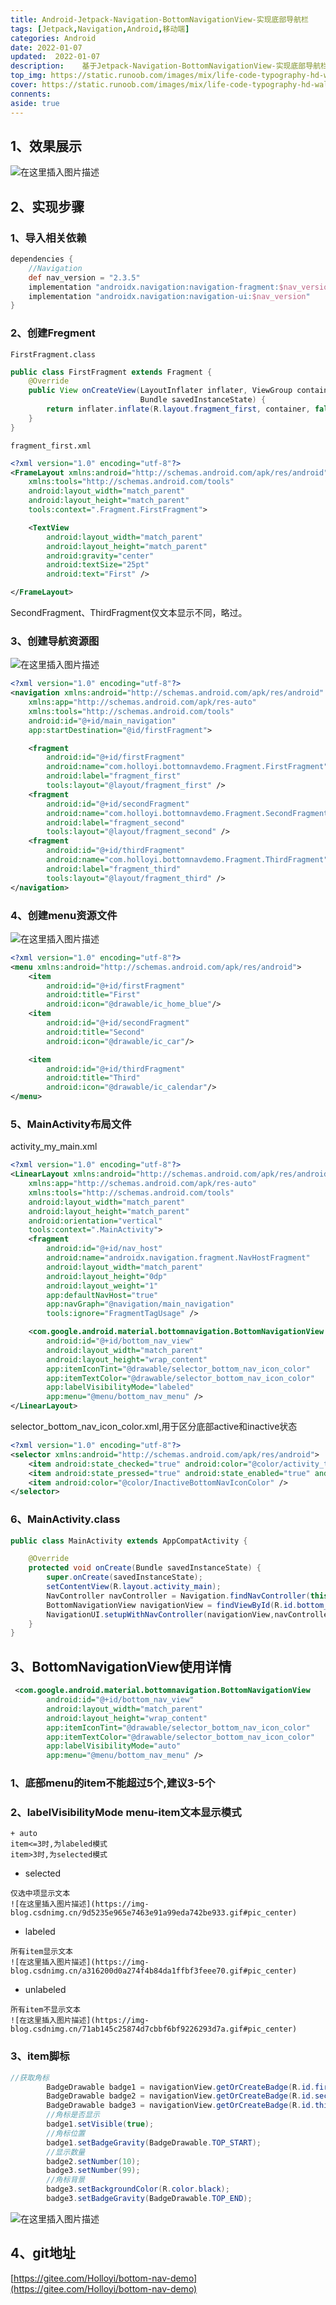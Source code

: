 ```yaml
---
title: Android-Jetpack-Navigation-BottomNavigationView-实现底部导航栏
tags: [Jetpack,Navigation,Android,移动端]
categories: Android
date: 2022-01-07
updated:  2022-01-07
description:    基于Jetpack-Navigation-BottomNavigationView-实现底部导航栏
top_img: https://static.runoob.com/images/mix/life-code-typography-hd-wallpaper-1920x1080-7168.jpg
cover: https://static.runoob.com/images/mix/life-code-typography-hd-wallpaper-1920x1080-7168.jpg
connents: 
aside: true
--- 
```



## 1、效果展示
![在这里插入图片描述](https://img-blog.csdnimg.cn/7ae4047cff1b47c4a30d43510cb54258.gif#pic_center)

## 2、实现步骤
### 1、导入相关依赖

```groovy
dependencies {
    //Navigation
    def nav_version = "2.3.5"
    implementation "androidx.navigation:navigation-fragment:$nav_version"
    implementation "androidx.navigation:navigation-ui:$nav_version"
}
```



### 2、创建Fregment

	FirstFragment.class

```java
public class FirstFragment extends Fragment {
    @Override
    public View onCreateView(LayoutInflater inflater, ViewGroup container,
                             Bundle savedInstanceState) {
        return inflater.inflate(R.layout.fragment_first, container, false);
    }
}
```

    fragment_first.xml

```xml
<?xml version="1.0" encoding="utf-8"?>
<FrameLayout xmlns:android="http://schemas.android.com/apk/res/android"
    xmlns:tools="http://schemas.android.com/tools"
    android:layout_width="match_parent"
    android:layout_height="match_parent"
    tools:context=".Fragment.FirstFragment">

    <TextView
        android:layout_width="match_parent"
        android:layout_height="match_parent"
        android:gravity="center"
        android:textSize="25pt"
        android:text="First" />

</FrameLayout>
```

SecondFragment、ThirdFragment仅文本显示不同，略过。

### 3、创建导航资源图

![在这里插入图片描述](https://img-blog.csdnimg.cn/f7afa1bbdeb04d31b772f4c458ece2e2.png?x-oss-process=image/watermark,type_d3F5LXplbmhlaQ,shadow_50,text_Q1NETiBA546L5bCP5rOl,size_20,color_FFFFFF,t_70,g_se,x_16#pic_center)



```xml
<?xml version="1.0" encoding="utf-8"?>
<navigation xmlns:android="http://schemas.android.com/apk/res/android"
    xmlns:app="http://schemas.android.com/apk/res-auto"
    xmlns:tools="http://schemas.android.com/tools"
    android:id="@+id/main_navigation"
    app:startDestination="@id/firstFragment">

    <fragment
        android:id="@+id/firstFragment"
        android:name="com.holloyi.bottomnavdemo.Fragment.FirstFragment"
        android:label="fragment_first"
        tools:layout="@layout/fragment_first" />
    <fragment
        android:id="@+id/secondFragment"
        android:name="com.holloyi.bottomnavdemo.Fragment.SecondFragment"
        android:label="fragment_second"
        tools:layout="@layout/fragment_second" />
    <fragment
        android:id="@+id/thirdFragment"
        android:name="com.holloyi.bottomnavdemo.Fragment.ThirdFragment"
        android:label="fragment_third"
        tools:layout="@layout/fragment_third" />
</navigation>
```



### 4、创建menu资源文件

![在这里插入图片描述](https://img-blog.csdnimg.cn/907a564b091f4e3a85100ce253abdb79.png?x-oss-process=image/watermark,type_d3F5LXplbmhlaQ,shadow_50,text_Q1NETiBA546L5bCP5rOl,size_20,color_FFFFFF,t_70,g_se,x_16#pic_center)



```xml
<?xml version="1.0" encoding="utf-8"?>
<menu xmlns:android="http://schemas.android.com/apk/res/android">
    <item
        android:id="@+id/firstFragment"
        android:title="First"
        android:icon="@drawable/ic_home_blue"/>
    <item
        android:id="@+id/secondFragment"
        android:title="Second"
        android:icon="@drawable/ic_car"/>

    <item
        android:id="@+id/thirdFragment"
        android:title="Third"
        android:icon="@drawable/ic_calendar"/>
</menu>
```



### 5、MainActivity布局文件

activity_my_main.xml

```xml
<?xml version="1.0" encoding="utf-8"?>
<LinearLayout xmlns:android="http://schemas.android.com/apk/res/android"
    xmlns:app="http://schemas.android.com/apk/res-auto"
    xmlns:tools="http://schemas.android.com/tools"
    android:layout_width="match_parent"
    android:layout_height="match_parent"
    android:orientation="vertical"
    tools:context=".MainActivity">
    <fragment
        android:id="@+id/nav_host"
        android:name="androidx.navigation.fragment.NavHostFragment"
        android:layout_width="match_parent"
        android:layout_height="0dp"
        android:layout_weight="1"
        app:defaultNavHost="true"
        app:navGraph="@navigation/main_navigation"
        tools:ignore="FragmentTagUsage" />

    <com.google.android.material.bottomnavigation.BottomNavigationView
        android:id="@+id/bottom_nav_view"
        android:layout_width="match_parent"
        android:layout_height="wrap_content"
        app:itemIconTint="@drawable/selector_bottom_nav_icon_color"
        app:itemTextColor="@drawable/selector_bottom_nav_icon_color"
        app:labelVisibilityMode="labeled"
        app:menu="@menu/bottom_nav_menu" />
</LinearLayout>
```

selector_bottom_nav_icon_color.xml,用于区分底部active和inactive状态

```xml
<?xml version="1.0" encoding="utf-8"?>
<selector xmlns:android="http://schemas.android.com/apk/res/android">
    <item android:state_checked="true" android:color="@color/activity_toolbarbgd" />
    <item android:state_pressed="true" android:state_enabled="true" android:color="@color/activity_toolbarbgd" />
    <item android:color="@color/InactiveBottomNavIconColor" />
</selector>
```



### 6、MainActivity.class

```java
public class MainActivity extends AppCompatActivity {

    @Override
    protected void onCreate(Bundle savedInstanceState) {
        super.onCreate(savedInstanceState);
        setContentView(R.layout.activity_main);
        NavController navController = Navigation.findNavController(this,R.id.nav_host);
        BottomNavigationView navigationView = findViewById(R.id.bottom_nav_view);
        NavigationUI.setupWithNavController(navigationView,navController);
    }
}
```

## 3、BottomNavigationView使用详情
```xml
 <com.google.android.material.bottomnavigation.BottomNavigationView
        android:id="@+id/bottom_nav_view"
        android:layout_width="match_parent"
        android:layout_height="wrap_content"
        app:itemIconTint="@drawable/selector_bottom_nav_icon_color"
        app:itemTextColor="@drawable/selector_bottom_nav_icon_color"
        app:labelVisibilityMode="auto"
        app:menu="@menu/bottom_nav_menu" />
```
### 1、底部menu的item不能超过5个,建议3-5个
### 2、labelVisibilityMode menu-item文本显示模式
    + auto
    item<=3时,为labeled模式
    item>3时,为selected模式
   + selected

    仅选中项显示文本
    ![在这里插入图片描述](https://img-blog.csdnimg.cn/9d5235e965e7463e91a99eda742be933.gif#pic_center)

   + labeled

    所有item显示文本
    ![在这里插入图片描述](https://img-blog.csdnimg.cn/a316200d0a274f4b84da1ffbf3feee70.gif#pic_center)

   + unlabeled

    所有item不显示文本
    ![在这里插入图片描述](https://img-blog.csdnimg.cn/71ab145c25874d7cbbf6bf9226293d7a.gif#pic_center)
### 3、item脚标
```java
//获取角标
        BadgeDrawable badge1 = navigationView.getOrCreateBadge(R.id.firstFragment);
        BadgeDrawable badge2 = navigationView.getOrCreateBadge(R.id.secondFragment);
        BadgeDrawable badge3 = navigationView.getOrCreateBadge(R.id.thirdFragment);
        //角标是否显示
        badge1.setVisible(true);
        //角标位置
        badge1.setBadgeGravity(BadgeDrawable.TOP_START);
        //显示数量
        badge2.setNumber(10);
        badge3.setNumber(99);
        //角标背景
        badge3.setBackgroundColor(R.color.black);
        badge3.setBadgeGravity(BadgeDrawable.TOP_END);
```
![在这里插入图片描述](https://img-blog.csdnimg.cn/2d4d3c85463944728df7a85c78041ad1.png?x-oss-process=image/watermark,type_d3F5LXplbmhlaQ,shadow_50,text_Q1NETiBA546L5bCP5rOl,size_14,color_FFFFFF,t_70,g_se,x_16#pic_center)



## 4、git地址
[https://gitee.com/Holloyi/bottom-nav-demo](https://gitee.com/Holloyi/bottom-nav-demo)